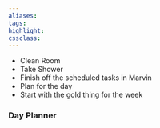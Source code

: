 ```yaml
---
aliases:  
tags:
highlight:  
cssclass:
---
```


- Clean Room
- Take Shower
- Finish off the scheduled tasks in Marvin
- Plan for the day
- Start with the gold thing for the week

### Day Planner

